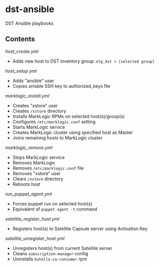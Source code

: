 # dst-ansible
DST Ansible playbooks

## Contents
*host_create.yml*
- Adds new host to DST inventory group: `otg_dst > [selected group]`

*host_setup.yml*
- Adds "ansible" user
- Copies anisble SSH key to authorized_keys file


*marklogic_install.yml*
- Creates "xstore" user
- Creates `/xstore` directory
- Installs MarkLogic RPMs on selected host(s)/group(s)
- Configures `/etc/marklogic.conf` setting
- Starts MarkLogic service
- Creates MarkLogic cluster using specified host as Master
- Joins remaining hosts to MarkLogic cluster

*marklogic_remove.yml*
- Stops MarkLogic service
- Removes MarkLogic
- Removes `/etc/marklogic.conf` file
- Removes "xstore" user
- Clears `/xstore` directory
- Reboots host

*run_puppet_agent.yml*
- Forces puppet run on selected host(s)
- Equivalent of `puppet agent -t` command

*satellite_register_host.yml*
- Registers host(s) to Satellite Capsule server using Activation Key

*satellite_unregister_host.yml*
- Unregisters host(s) from current Satellite server
- Cleans `subscription-manager` config
- Uninstalls `katello-ca-consumer` rpm
